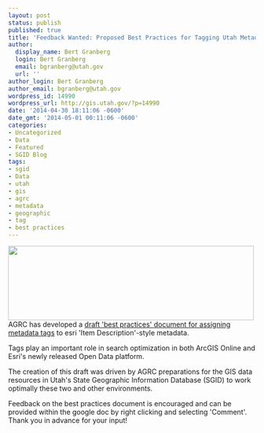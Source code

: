 ```yaml
---
layout: post
status: publish
published: true
title: 'Feedback Wanted: Proposed Best Practices for Tagging Utah Metadata'
author:
  display_name: Bert Granberg
  login: Bert Granberg
  email: bgranberg@utah.gov
  url: ''
author_login: Bert Granberg
author_email: bgranberg@utah.gov
wordpress_id: 14990
wordpress_url: http://gis.utah.gov/?p=14990
date: '2014-04-30 18:11:06 -0600'
date_gmt: '2014-05-01 00:11:06 -0600'
categories:
- Uncategorized
- Data
- Featured
- SGID Blog
tags:
- sgid
- Data
- utah
- gis
- agrc
- metadata
- geographic
- tag
- best practices
---
```

<p><a href="{{ "/downloads/tagexample2.png" | prepend: site.baseurl }}"><img src="{{ "/images/tagexample2.png" | prepend: site.baseurl }}" alt="" title="tagexample2" width="500" height="151" class="inline-text-right" /></a>AGRC has developed a <a href="https://docs.google.com/a/utah.gov/document/d/1V7lnrMX6Ufok3lmSoxVaBJhwWnvlyPRb6v8kNzSjlQ4/edit">draft 'best practices' document for assigning metadata tags</a> to esri 'Item Description'-style metadata.</p>
<p>Tags play an important role in search optimization in both ArcGIS Online and Esri's newly released Open Data platform.</p>
<p>The creation of this draft was driven by AGRC preparations for the GIS data resources in Utah's State Geographic Information Database (SGID) to work optimally these two and other environments.</p>
<p>Feedback on the best practices document is encouraged and can be provided within the google doc by right clicking and selecting 'Comment'. Thank you in advance for your input!</p>
